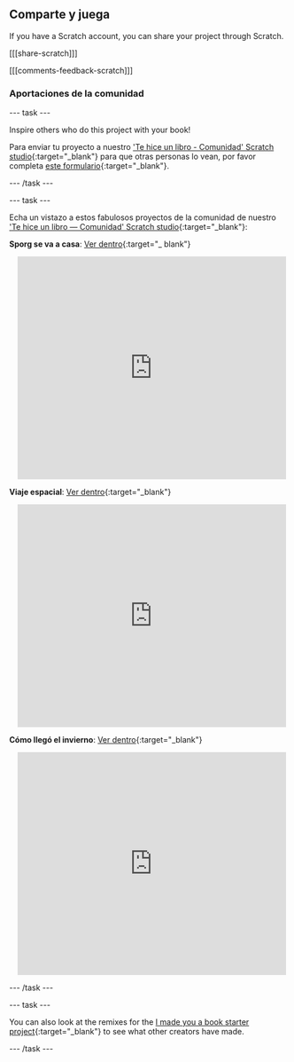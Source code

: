 ## Comparte y juega

If you have a Scratch account, you can share your project through Scratch.

[[[share-scratch]]]

[[[comments-feedback-scratch]]]

### Aportaciones de la comunidad

--- task ---

Inspire others who do this project with your book!

Para enviar tu proyecto a nuestro ['Te hice un libro - Comunidad' Scratch studio](https://scratch.mit.edu/studios/29092393){:target="_blank"} para que otras personas lo vean, por favor completa [este formulario](https://form.raspberrypi.org/f/community-project-submissions){:target="_blank"}.

--- /task ---

--- task ---

Echa un vistazo a estos fabulosos proyectos de la comunidad de nuestro ['Te hice un libro — Comunidad' Scratch studio](https://scratch.mit.edu/studios/29092393){:target="_blank"}:

**Sporg se va a casa**: [Ver dentro](https://scratch.mit.edu/projects/499498152/editor){:target="_ blank"}
<div class="scratch-preview" style="margin-left: 15px;">
  <iframe allowtransparency="true" width="485" height="402" src="https://scratch.mit.edu/projects/embed/499498152/?autostart=false" frameborder="0"></iframe>
</div>

**Viaje espacial**: [Ver dentro](https://scratch.mit.edu/projects/707649190/editor){:target="_blank"}
<div class="scratch-preview" style="margin-left: 15px;">
  <iframe allowtransparency="true" width="485" height="402" src="https://scratch.mit.edu/projects/embed/707649190/?autostart=false" frameborder="0"></iframe>
</div>

**Cómo llegó el invierno**: [Ver dentro](https://scratch.mit.edu/projects/707648744/editor){:target="_blank"}
<div class="scratch-preview" style="margin-left: 15px;">
  <iframe allowtransparency="true" width="485" height="402" src="https://scratch.mit.edu/projects/embed/707648744/?autostart=false" frameborder="0"></iframe>
</div>

--- /task ---

--- task ---

You can also look at the remixes for the [I made you a book starter project](https://scratch.mit.edu/projects/582223042/remixes){:target="_blank"} to see what other creators have made.

--- /task ---
